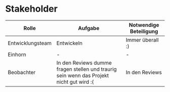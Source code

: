 # Stakeholder

| Rolle            | Aufgabe                                                                                 | Notwendige Beteiligung |
| ---------------- | --------------------------------------------------------------------------------------- | ---------------------- |
| Entwicklungsteam | Entwickeln                                                                              | Immer überall :)       |
| Einhorn          | -                                                                                       | -                      |
| Beobachter       | In den Reviews dumme fragen stellen und traurig sein wenn das Projekt nicht gut wird :( | In den Reviews         |
